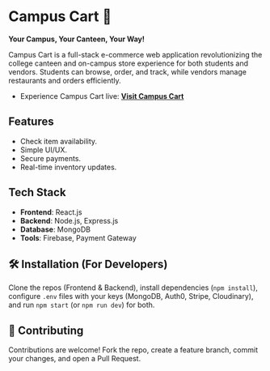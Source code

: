 # Campus Cart 🛒

**Your Campus, Your Canteen, Your Way!**

Campus Cart is a full-stack e-commerce web application revolutionizing the college canteen and on-campus store experience for both students and vendors. Students can browse, order, and track, while vendors manage restaurants and orders efficiently.
<br>
- Experience Campus Cart live: [**Visit Campus Cart**](https://campus-cart-frontend-32nq.onrender.com/) 

## Features

- Check item availability.
- Simple UI/UX.
- Secure payments.
- Real-time inventory updates.

## Tech Stack

- **Frontend**: React.js
- **Backend**: Node.js, Express.js
- **Database**: MongoDB
- **Tools**: Firebase, Payment Gateway



## 🛠️ Installation (For Developers)

Clone the repos (Frontend & Backend), install dependencies (`npm install`), configure `.env` files with your keys (MongoDB, Auth0, Stripe, Cloudinary), and run `npm start` (or `npm run dev`) for both.


## 🤝 Contributing

Contributions are welcome! Fork the repo, create a feature branch, commit your changes, and open a Pull Request.

